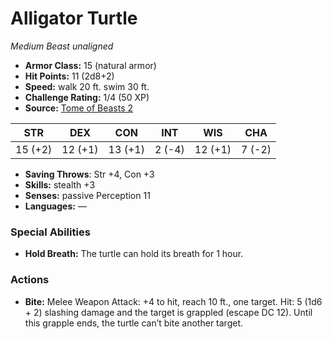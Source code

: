 # Alligator Turtle

*Medium* *Beast* *unaligned*

- **Armor Class:** 15 (natural armor)
- **Hit Points:** 11 (2d8+2)
- **Speed:** walk 20 ft. swim 30 ft.
- **Challenge Rating:** 1/4 (50 XP)
- **Source:** [Tome of Beasts 2](https://koboldpress.com/kpstore/product/tome-of-beasts-2-for-5th-edition/)

| STR | DEX | CON | INT | WIS | CHA |
| --- | --- | --- | --- | --- | --- |
| 15 (+2) | 12 (+1) | 13 (+1) | 2 (-4) | 12 (+1) | 7 (-2) |

- **Saving Throws**: Str +4, Con +3
- **Skills:** stealth +3
- **Senses:** passive Perception 11
- **Languages:** —
### Special Abilities
- **Hold Breath:** The turtle can hold its breath for 1 hour.
### Actions
- **Bite:** Melee Weapon Attack: +4 to hit, reach 10 ft., one target. Hit: 5 (1d6 + 2) slashing damage and the target is grappled (escape DC 12). Until this grapple ends, the turtle can’t bite another target.
